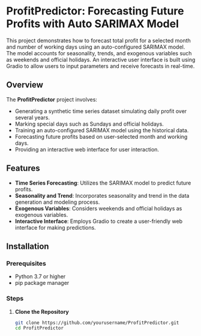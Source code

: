 # ProfitPredictor: Forecasting Future Profits with Auto SARIMAX Model

This project demonstrates how to forecast total profit for a selected month and number of working days using an auto-configured SARIMAX model. The model accounts for seasonality, trends, and exogenous variables such as weekends and official holidays. An interactive user interface is built using Gradio to allow users to input parameters and receive forecasts in real-time.

## Overview

The **ProfitPredictor** project involves:

- Generating a synthetic time series dataset simulating daily profit over several years.
- Marking special days such as Sundays and official holidays.
- Training an auto-configured SARIMAX model using the historical data.
- Forecasting future profits based on user-selected month and working days.
- Providing an interactive web interface for user interaction.

## Features

- **Time Series Forecasting**: Utilizes the SARIMAX model to predict future profits.
- **Seasonality and Trend**: Incorporates seasonality and trend in the data generation and modeling process.
- **Exogenous Variables**: Considers weekends and official holidays as exogenous variables.
- **Interactive Interface**: Employs Gradio to create a user-friendly web interface for making predictions.

## Installation

### Prerequisites

- Python 3.7 or higher
- pip package manager

### Steps

1. **Clone the Repository**

   ```bash
   git clone https://github.com/yourusername/ProfitPredictor.git
   cd ProfitPredictor
